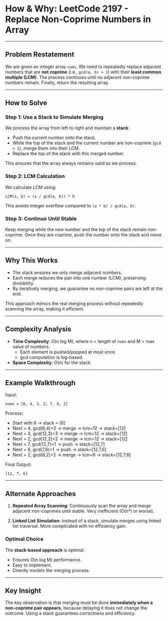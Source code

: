 # How & Why: LeetCode 2197 - Replace Non-Coprime Numbers in Array

---

## Problem Restatement
We are given an integer array `nums`. We need to repeatedly replace adjacent numbers that are **not coprime** (i.e., `gcd(a, b) > 1`) with their **least common multiple (LCM)**. The process continues until no adjacent non-coprime numbers remain. Finally, return the resulting array.

---

## How to Solve

### Step 1: Use a Stack to Simulate Merging
We process the array from left to right and maintain a **stack**:
- Push the current number onto the stack.
- While the top of the stack and the current number are non-coprime (`gcd > 1`), merge them into their LCM.
- Replace the top of the stack with this merged number.

This ensures that the array always remains valid as we process.

### Step 2: LCM Calculation
We calculate LCM using:
```
LCM(a, b) = (a / gcd(a, b)) * b
```
This avoids integer overflow compared to `(a * b) / gcd(a, b)`.

### Step 3: Continue Until Stable
Keep merging while the new number and the top of the stack remain non-coprime. Once they are coprime, push the number onto the stack and move on.

---

## Why This Works
- The stack ensures we only merge adjacent numbers.
- Each merge reduces the pair into one number (LCM), preserving divisibility.
- By iteratively merging, we guarantee no non-coprime pairs are left at the end.

This approach mimics the real merging process without repeatedly scanning the array, making it efficient.

---

## Complexity Analysis
- **Time Complexity**: O(n log M), where n = length of `nums` and M = max value of numbers.
  - Each element is pushed/popped at most once.
  - gcd computation is log-based.
- **Space Complexity**: O(n) for the stack.

---

## Example Walkthrough
Input:
```
nums = [6, 4, 3, 2, 7, 6, 2]
```

Process:
- Start with 6 → stack = [6]
- Next = 4, gcd(6,4)=2 → merge → lcm=12 → stack=[12]
- Next = 3, gcd(12,3)=3 → merge → lcm=12 → stack=[12]
- Next = 2, gcd(12,2)=2 → merge → lcm=12 → stack=[12]
- Next = 7, gcd(12,7)=1 → push → stack=[12,7]
- Next = 6, gcd(7,6)=1 → push → stack=[12,7,6]
- Next = 2, gcd(6,2)=2 → merge → lcm=6 → stack=[12,7,6]

Final Output:
```
[12, 7, 6]
```

---

## Alternate Approaches
1. **Repeated Array Scanning**:
   Continuously scan the array and merge adjacent non-coprimes until stable. Very inefficient (O(n²) or worse).

2. **Linked List Simulation**:
   Instead of a stack, simulate merges using linked list traversal. More complicated with no efficiency gain.

### Optimal Choice
The **stack-based approach** is optimal:
- Ensures O(n log M) performance.
- Easy to implement.
- Directly models the merging process.

---

## Key Insight
The key observation is that merging must be done **immediately when a non-coprime pair appears**, because delaying it does not change the outcome. Using a stack guarantees correctness and efficiency.

